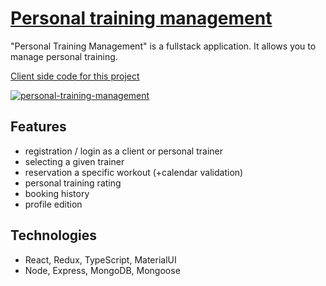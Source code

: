 # [Personal training management](https://youtu.be/wvRIswdKi5g)

"Personal Training Management" is a fullstack application. It allows you to manage personal training. 

[Client side code for this project](https://github.com/rafallabisz/personal-training-management-client)

[![personal-training-management](https://img.youtube.com/vi/wvRIswdKi5g/0.jpg)](https://youtu.be/wvRIswdKi5g)

## Features
- registration / login as a client or personal trainer
- selecting a given trainer
- reservation a specific workout (+calendar validation)
- personal training rating
- booking history
- profile edition

## Technologies
- React, Redux, TypeScript, MaterialUI
- Node, Express, MongoDB, Mongoose
